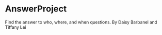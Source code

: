# AnswerProject
Find the answer to who, where, and when questions. By Daisy Barbanel and Tiffany Lei

